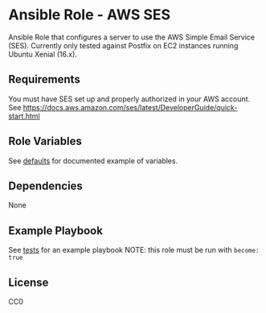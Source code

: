 Ansible Role - AWS SES
=========

Ansible Role that configures a server to use the AWS Simple Email Service (SES).
Currently only tested against Postfix on EC2 instances running Ubuntu Xenial (16.x).

Requirements
------------

You must have SES set up and properly authorized in your AWS account.
See https://docs.aws.amazon.com/ses/latest/DeveloperGuide/quick-start.html

Role Variables
--------------

See [defaults](./defaults/main.yml) for documented example of variables.

Dependencies
------------

None

Example Playbook
----------------

See [tests](./tests/test.yml) for an example playbook
NOTE: this role must be run with `become: true`

License
-------

CC0
